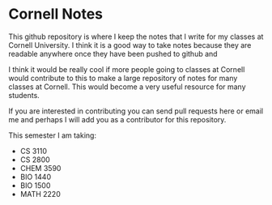 # Cornell Notes
This github repository is where I keep the notes that I write for my classes at Cornell University.  I think
it is a good way to take notes because they are readable anywhere once they have been pushed to github and


I think it would be really cool if more people going to classes at Cornell would contribute to this to make
a large repository of notes for many classes at Cornell.  This would become a very useful resource for many
students.

If you are interested in contributing you can send pull requests here or email me and perhaps I will add you
as a contributor for this repository.

This semester I am taking:
+ CS 3110
+ CS 2800
+ CHEM 3590
+ BIO 1440
+ BIO 1500
+ MATH 2220
